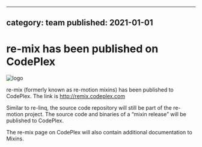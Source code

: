 ----
category: team
published: 2021-01-01
----

# re-mix has been published on CodePlex

![logo](/blogs/images/re-motion_White_RGB_260x50.png)

re-mix (formerly known as re-motion mixins) has been published to CodePlex. The link is http://remix.codeplex.com

Similar to re-linq, the source code repository will still be part of the re-motion project. The source code and binaries of a “mixin release” will be published to CodePlex.

The re-mix page on CodePlex will also contain additional documentation to Mixins.
